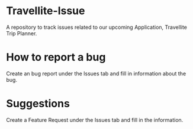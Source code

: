 # Travellite-Issue
A repository to track issues related to our upcoming Application, Travellite Trip Planner.

# How to report a bug
Create an bug report under the Issues tab and fill in information about the bug.

# Suggestions
Create a Feature Request under the Issues tab and fill in the information.
